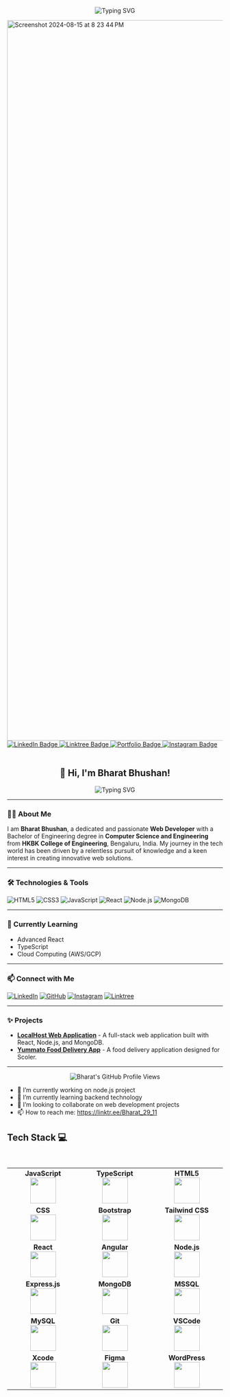 <p align="center">
  <img src="https://readme-typing-svg.demolab.com?font=Fira+Code&size=28&pause=1000&color=F79A00&center=true&vCenter=true&width=435&lines=%F0%9F%91%8B+Hi%2C+I'm+Bharat+Bhushan!" alt="Typing SVG" />
</p>


<a href="https://ibharatbhushan.netlify.app/" target="_blank">
    <img width="1680" alt="Screenshot 2024-08-15 at 8 23 44 PM" src="https://github.com/user-attachments/assets/a5a0a76c-fa8b-4be6-b107-f08c522ed967">
</a>
<a href="https://www.linkedin.com/in/bhushan9473" target="_blank">
    <img src="https://img.shields.io/badge/LinkedIn-0077B5?style=for-the-badge&logo=linkedin&logoColor=white" alt="LinkedIn Badge"/>
</a><a href="https://linktr.ee/Bharat_29_11" target="_blank">
    <img src="https://img.shields.io/badge/Linktree-000000?style=for-the-badge&logo=linktree&logoColor=white" alt="Linktree Badge"/>
</a><a href="https://ibharatbhushan.netlify.app/" target="_blank">
    <img src="https://img.shields.io/badge/Portfolio-000000?style=for-the-badge&logo=portfolio&logoColor=white" alt="Portfolio Badge"/>
</a><a href="https://www.instagram.com/n4ruto_uzumakix" target="_blank">
    <img src="https://img.shields.io/badge/Instagram-E4405F?style=for-the-badge&logo=instagram&logoColor=white" alt="Instagram Badge"/>
</a>
<br>
<br>




<h2 align="center">👋 Hi, I'm Bharat Bhushan!</h2>

<p align="center">
  <img src="https://readme-typing-svg.demolab.com?font=Fira+Code&size=28&pause=1000&color=F79A00&center=true&vCenter=true&width=500&lines=Web+Developer+%7C+Tech+Enthusiast;Always+Learning+%7C+Innovating" alt="Typing SVG" />
</p>

---

### 🧑‍💻 About Me

I am **Bharat Bhushan**, a dedicated and passionate **Web Developer** with a Bachelor of Engineering degree in **Computer Science and Engineering** from **HKBK College of Engineering**, Bengaluru, India. My journey in the tech world has been driven by a relentless pursuit of knowledge and a keen interest in creating innovative web solutions.

---

### 🛠️ Technologies & Tools

![HTML5](https://img.shields.io/badge/HTML5-E34F26?style=for-the-badge&logo=html5&logoColor=white)
![CSS3](https://img.shields.io/badge/CSS3-1572B6?style=for-the-badge&logo=css3&logoColor=white)
![JavaScript](https://img.shields.io/badge/JavaScript-F7DF1E?style=for-the-badge&logo=javascript&logoColor=black)
![React](https://img.shields.io/badge/React-61DAFB?style=for-the-badge&logo=react&logoColor=black)
![Node.js](https://img.shields.io/badge/Node.js-339933?style=for-the-badge&logo=nodedotjs&logoColor=white)
![MongoDB](https://img.shields.io/badge/MongoDB-47A248?style=for-the-badge&logo=mongodb&logoColor=white)

---

### 🌱 Currently Learning

- Advanced React
- TypeScript
- Cloud Computing (AWS/GCP)

---

### 📫 Connect with Me

[![LinkedIn](https://img.shields.io/badge/LinkedIn-Bharat%20Bhushan-blue?style=for-the-badge&logo=linkedin)](https://www.linkedin.com/in/bhushan9473)
[![GitHub](https://img.shields.io/badge/GitHub-1uzumakinaruto-black?style=for-the-badge&logo=github)](https://github.com/1uzumakinaruto)
[![Instagram](https://img.shields.io/badge/Instagram-n4ruto__uzumakix-red?style=for-the-badge&logo=instagram)](https://www.instagram.com/n4ruto_uzumakix)
[![Linktree](https://img.shields.io/badge/Linktree-Bharat%20Bhushan-green?style=for-the-badge&logo=linktree)](https://linktr.ee/Bharat_29_11)

---

### ✨ Projects

- **[LocalHost Web Application](https://github.com/1uzumakinaruto/LocalHost)** - A full-stack web application built with React, Node.js, and MongoDB.
- **[Yummato Food Delivery App](https://github.com/1uzumakinaruto/Yummato)** - A food delivery application designed for Scoler.

---

<p align="center">
  <img src="https://komarev.com/ghpvc/?username=1uzumakinaruto&style=flat-square&color=blue" alt="Bharat's GitHub Profile Views" />
</p>





- 🔭 I’m currently working on node.js project
- 🌱 I’m currently learning backend technology
- 👯 I’m looking to collaborate on web development projects
- 📫 How to reach me: https://linktr.ee/Bharat_29_11



## Tech Stack :computer:

<br>
<table>
<tbody>
 <tr>
<td align="center" width="20%">
<span><b><center>JavaScript</center></b></span> 
<img height=60px src="https://img.icons8.com/color/2x/javascript.png"> 
</td>

<td align="center" width="20%">
<span><b><center>TypeScript</center></b></span> 
<img height=60px src="https://img.icons8.com/color/2x/typescript.png"> 
</td>

<td align="center" width="20%">
<span><b><center>HTML5</center></b></span> 
<img height=60px src="https://img.icons8.com/color/2x/html-5.png"> 
</td>
</tr>

<tr>
<td align="center" width="20%">
<span><b><center>CSS</center></b></span> 
<img height=60px src="https://img.icons8.com/color/2x/css3.png"> 
</td>

<td align="center" width="20%">
<span><b><center>Bootstrap</center></b></span> 
<img height=60px src="https://img.icons8.com/color/2x/bootstrap.png"> 
</td>

<td align="center" width="20%">
<span><b><center>Tailwind CSS</center></b></span> 
<img height=60px src="https://img.icons8.com/color/2x/tailwindcss.png"> 
</td>
</tr>

<tr>
<td align="center" width="20%">
<span><b><center>React</center></b></span> 
<img height=60px src="https://img.icons8.com/ultraviolet/2x/react.png"> 
</td>

<td align="center" width="20%">
<span><b><center>Angular</center></b></span> 
<img height=60px src="https://img.icons8.com/color/2x/angularjs.png"> 
</td>

<td align="center" width="20%">
<span><b><center>Node.js</center></b></span> 
<img height=60px src="https://img.icons8.com/color/2x/nodejs.png"> 
</td>
</tr>

<tr>
<td align="center" width="20%">
<span><b><center>Express.js</center></b></span> 
<img height=60px src="https://img.icons8.com/color/2x/express.png"> 
</td>

<td align="center" width="20%">
<span><b><center>MongoDB</center></b></span> 
<img height=60px src="https://img.icons8.com/color/2x/mongodb.png"> 
</td>

<td align="center" width="20%">
<span><b><center>MSSQL</center></b></span> 
<img height=60px src="https://img.icons8.com/color/2x/microsoft-sql-server.png"> 
</td>
</tr>

<tr>
<td align="center" width="20%">
<span><b><center>MySQL</center></b></span> 
<img height=60px src="https://img.icons8.com/color/2x/mysql.png"> 
</td>

<td align="center" width="20%">
<span><b><center>Git</center></b></span> 
<img height=60px src="https://img.icons8.com/color/2x/git.png"> 
</td>

<td align="center" width="20%">
<span><b><center>VSCode</center></b></span> 
<img height=60px src="https://img.icons8.com/color/2x/visual-studio-code-2019.png"> 
</td>
</tr>

<tr>
<td align="center" width="20%">
<span><b><center>Xcode</center></b></span> 
<img height=60px src="https://img.icons8.com/color/2x/xcode.png"> 
</td>

<td align="center" width="20%">
<span><b><center>Figma</center></b></span> 
<img height=60px src="https://img.icons8.com/color/2x/figma.png"> 
</td>

<td align="center" width="20%">
<span><b><center>WordPress</center></b></span> 
<img height=60px src="https://img.icons8.com/color/2x/wordpress.png"> 
</td>
</tr>

</tbody>
</table>





